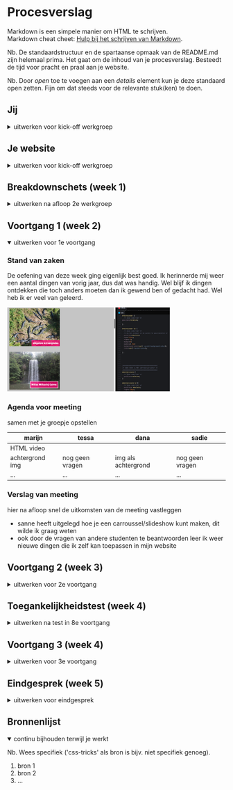 # Procesverslag
Markdown is een simpele manier om HTML te schrijven.  
Markdown cheat cheet: [Hulp bij het schrijven van Markdown](https://github.com/adam-p/markdown-here/wiki/Markdown-Cheatsheet).

Nb. De standaardstructuur en de spartaanse opmaak van de README.md zijn helemaal prima. Het gaat om de inhoud van je procesverslag. Besteedt de tijd voor pracht en praal aan je website.

Nb. Door *open* toe te voegen aan een *details* element kun je deze standaard open zetten. Fijn om dat steeds voor de relevante stuk(ken) te doen.





## Jij

<details>
<summary>uitwerken voor kick-off werkgroep</summary>

### Auteur:
Dana Tehubijuluw

#### Je startniveau:
Ik denk te starten met rood

#### Je focus:
extra aandacht voor de surface laag (nog niet zeker, wat betekend dit ookalweer?)
 
</details>





## Je website

<details>
<summary>uitwerken voor kick-off werkgroep</summary>

### Je opdracht:
https://ikzoekbaas.dierenbescherming.nl

Ik ben gek op dieren. Ik vind het dan ook belangrijk dat alle dieren die in het dierenasiel zitten, een plekje krijgen bij een warm thuis. Het lijkt mij leuk om deze website aan te pakken.


#### Screenshot(s) van de eerste pagina (small screen): 
hier de naam van de pagina  
<img src="images/home.png" width="375px" alt="homepagina">

#### Screenshot(s) van de tweede pagina (small screen):
hier de naam van de pagina  
<img src="images/match.png" width="375px" alt="matchpagina">
 
</details>



## Breakdownschets (week 1)

<details>
<summary>uitwerken na afloop 2e werkgroep</summary>

### de hele pagina: 
<img src="images/breakdown-1.png" width="375px" alt="breakdown van de hele pagina">
<img src="images/breakdown-2.png" width="375px" alt="breakdown van de hele pagina">

<!--> ### dynamisch deel (bijv menu): 
<img src="images/dummy-plaatje.jpg" width="375px" alt="breakdown van een dynamisch deel">

### wellicht nog een dynamisch deel (bijv filter): 
<img src="images/dummy-plaatje.jpg" width="375px" alt="breakdown van nog een dynamisch deel"> <!--> 

</details>





## Voortgang 1 (week 2)

<details open>
<summary>uitwerken voor 1e voortgang</summary>

### Stand van zaken
De oefening van deze week ging eigenlijk best goed. Ik herinnerde mij weer een aantal dingen van vorig jaar, dus dat was handig. Wel blijf ik dingen ontdekken die
toch anders moeten dan ik gewend ben of gedacht had. Wel heb ik er veel van geleerd.

<img src="images/code-week2.png" width="375px" alt="code en opdracht week 2">



### Agenda voor meeting
samen met je groepje opstellen

| marijn          | tessa              | dana                | sadie            |
| ---             | ---                | ---                 | ---              |
| HTML video      |                    |                     |                  |
| achtergrond img | nog geen vragen    | img als achtergrond | nog geen vragen  |
| ...             | ...                | ...                 | ...              |


### Verslag van meeting
hier na afloop snel de uitkomsten van de meeting vastleggen

- sanne heeft uitgelegd hoe je een carroussel/slideshow kunt maken, dit wilde ik graag weten
- ook door de vragen van andere studenten te beantwoorden leer ik weer nieuwe dingen die ik zelf kan toepassen in mijn website

</details>





## Voortgang 2 (week 3)

<details>
<summary>uitwerken voor 2e voortgang</summary>

### Stand van zaken
deze week ben ik bezig geweest met mijn website. ik vond het heel fijn dat we in de les van woensdag tijd kregen om aan onze website te werken. je kunt namelijk samen met andere studenten overleggen en makkelijk met elkaar meekijken en helpen. op deze manier worden je problemen veel sneller opgelost en kun je ook nog is anderen helpen met jouw kennis. als ik er echt niet uit kwam kon ik ook makkelijk iets aan de docent vragen. 

ik loop elke keer tegen verschillende dingen aan, sommige zijn zo weer opgelost en sommige nemen wat meer tijd in. ik ben wel blij dat we morgen weer een aantal dingen kunnen vragen!


### Agenda voor meeting
samen met je groepje opstellen

| Dana                         | Marijn M                      | Sadie        | Tessa            |
| ---                          | ---                           | ---          | ---              |
| hoe maak je een uitklap menu | vlak in de tekst even breedt  | niks         | niks             |
| en mijn slideshow doet raar  | als de afbeelding             | 
|                              | (sneaker story page)          | 


### Verslag van meeting
hier na afloop snel de uitkomsten van de meeting vastleggen

- De studentassistenten hebben linkjes gedeeld waar ik kan zien hoe een uitklap menu werkt
- Deanna heeft meegekeken met mijn slideshow en deze is weer gerepareerd
- De studentassistenten hebben de rest van mijn groepje ook met hun probleempjes geholpen --> iedereen kon weer verder!

</details>





## Toegankelijkheidstest (week 4)

<details>
<summary>uitwerken na test in 8e voortgang</summary>

### Bevindingen
Lijst met je bevindingen die in de test naar voren kwamen:

#### Titel eerste bevinding
Hier korte omschrijving (met indien nodig een afbeelding)

Hier een omschrijving van hoe het opgelost kan worden (met indien nodig een afbeelding)


#### Titel tweede bevinding. 
Hier korte omschrijving (met indien nodig een afbeelding)

Hier een omschrijving van hoe het opgelost kan worden (met indien nodig een afbeelding)


#### Titel volgende bevinding. 
Hier korte omschrijving (met indien nodig een afbeelding)

Hier een omschrijving van hoe het opgelost kan worden (met indien nodig een afbeelding)


#### Titel nog een bevinding. 
Hier korte omschrijving (met indien nodig een afbeelding)

Hier een omschrijving van hoe het opgelost kan worden (met indien nodig een afbeelding)

</details>





## Voortgang 3 (week 4)

<details>
<summary>uitwerken voor 3e voortgang</summary>

### Stand van zaken
Deze week was ik helaas ziek en heb ik een aantal dingen gemist. Omdat de webite volgende week af moet, heb ik dit als hoogste prioriteit gekozen en ben ik hier verder mee aan de slag gegaan. Het loopt nog wat stroef en ik loop nog tegen een aantal dingen aan, maar het moet vast goed komen.

<img src="images/website-voortgang-week4.png" width="375px" alt="voortgang">


### Agenda voor meeting
samen met je groepje opstellen

| Dana                  | student 2          | student 3    | student 4        |
| ---                   | ---                | ---          | ---              |
| ik zit nog steeds     | en dit             | en ik dit    | en dan ik dat    |
| vast met een uitklap  | dit als er tijd is | nog een punt | dit wil ik zeker |
| venster               | ...                | ...          | ...              |


### Verslag van meeting
hier na afloop snel de uitkomsten van de meeting vastleggen

- Sanne heeft mij geholpen met een uitklap venster in mijn formulier, uiteindelijk was dit gelukkig helemaal niet zo ingewikkeld!
- Na de meeting met het groepje heb ik samen met Sanne nog even mijn website doorgelopen, we hebben gekeken naar welke elementen erin moeten en welke weggelaten mogen worden. Dit heeft mij erg geholpen!

</details>





## Eindgesprek (week 5)

<details>
<summary>uitwerken voor eindgesprek</summary>

### Stand van zaken
Ik had moeite met een aantal dingen. 
1. ik moest 4 images naast elkaar en onder elkaar plaatsen die als link dienen. dit lukte mij eerst niet, ookal leek dit simpel. 
<img src="images/zonnetje-voorbeeld.png" width="375px" alt="voorbeeld"> Hoe het moet
<img src="images/zonnetje-eigen-code.png" width="375px" alt="eigen-code"> Hoe het er bij mij uitzag (alle beelden over elkaar)

2. de slideshow werd op de tweede pagina ook meegenomen bij andere images, maar dit was niet de bedoeling.
<img src="images/slideshow-kat.png" width="375px" alt="slideshow-kat">




### Screenshot(s)

hier screenshot(s) van je eindresultaat

</details>





## Bronnenlijst

<details open>
<summary>continu bijhouden terwijl je werkt</summary>

Nb. Wees specifiek ('css-tricks' als bron is bijv. niet specifiek genoeg).

1. bron 1
2. bron 2
3. ...

</details>
